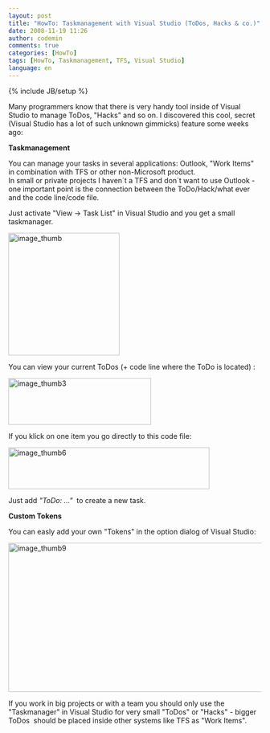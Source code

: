```yaml
---
layout: post
title: "HowTo: Taskmanagement with Visual Studio (ToDos, Hacks & co.)"
date: 2008-11-19 11:26
author: codemin
comments: true
categories: [HowTo]
tags: [HowTo, Taskmanagement, TFS, Visual Studio]
language: en
---
```

{% include JB/setup %}
<p>Many programmers know that there is very handy tool inside of Visual Studio to manage ToDos, &quot;Hacks&quot; and so on. I discovered this cool, secret (Visual Studio has a lot of such unknown gimmicks) feature some weeks ago: </p>  <p><strong>Taskmanagement</strong></p>  <p>You can manage your tasks in several applications: Outlook, &quot;Work Items&quot; in combination with TFS or other non-Microsoft product.    <br />In small or private projects I haven&#180;t a TFS and don&#180;t want to use Outlook - one important point is the connection between the ToDo/Hack/what ever and the code line/code file. </p>  <p>Just activate &quot;View -&gt; Task List&quot; in Visual Studio and you get a small taskmanager.</p>  <p><a href="http://code-inside.de/blog-in/wp-content/uploads/image-thumb34.png"><img style="border-top-width: 0px; border-left-width: 0px; border-bottom-width: 0px; border-right-width: 0px" height="244" alt="image_thumb" src="http://code-inside.de/blog-in/wp-content/uploads/image-thumb-thumb.png" width="221" border="0" /></a> </p>  <p>You can view your current ToDos (+ code line where the ToDo is located) :</p>  <p><a href="http://code-inside.de/blog-in/wp-content/uploads/image-thumb35.png"><img style="border-top-width: 0px; border-left-width: 0px; border-bottom-width: 0px; border-right-width: 0px" height="93" alt="image_thumb3" src="http://code-inside.de/blog-in/wp-content/uploads/image-thumb3-thumb.png" width="284" border="0" /></a> </p>  <p>If you klick on one item you go directly to this code file:</p>  <p><a href="http://code-inside.de/blog-in/wp-content/uploads/image-thumb61.png"><img style="border-top-width: 0px; border-left-width: 0px; border-bottom-width: 0px; border-right-width: 0px" height="83" alt="image_thumb6" src="http://code-inside.de/blog-in/wp-content/uploads/image-thumb6-thumb.png" width="400" border="0" /></a> </p>  <p>Just add <em>&quot;ToDo: ...&quot;</em>&#160; to create a new task.</p>  <p><strong>Custom Tokens</strong></p>  <p>You can easly add your own &quot;Tokens&quot; in the option dialog of Visual Studio:</p>  <p><a href="http://code-inside.de/blog-in/wp-content/uploads/image-thumb91.png"><img style="border-top-width: 0px; border-left-width: 0px; border-bottom-width: 0px; border-right-width: 0px" height="297" alt="image_thumb9" src="http://code-inside.de/blog-in/wp-content/uploads/image-thumb9-thumb.png" width="507" border="0" /></a> </p>  <p>If you work in big projects or with a team you should only use the &quot;Taskmanager&quot; in Visual Studio for very small &quot;ToDos&quot; or &quot;Hacks&quot; - bigger ToDos&#160; should be placed inside other systems like TFS as &quot;Work Items&quot;.</p>
